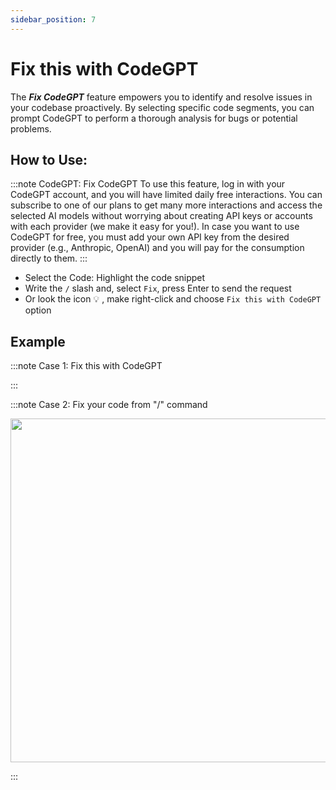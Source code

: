 ```yaml
---
sidebar_position: 7
---
```


# Fix this with CodeGPT

The ***Fix CodeGPT*** feature empowers you to identify and resolve issues in your codebase proactively. By selecting specific code segments, you can prompt CodeGPT to perform a thorough analysis for bugs or potential problems.

## How to Use:
  
:::note CodeGPT: Fix CodeGPT
To use this feature, log in with your CodeGPT account, and you will have limited daily free interactions. You can subscribe to one of our plans to get many more interactions and access the selected AI models without worrying about creating API keys or accounts with each provider (we make it easy for you!). In case you want to use CodeGPT for free, you must add your own API key from the desired provider (e.g., Anthropic, OpenAI) and you will pay for the consumption directly to them.
:::

- Select the Code: Highlight the code snippet
- Write the `/` slash and, select `Fix`, press Enter to send the request
- Or look the icon 💡 , make right-click and choose `Fix this with CodeGPT` option

## Example

:::note Case 1: Fix this with CodeGPT

:::

:::note Case 2: Fix your code from "/" command
<p align="center">
  <img width="850" height="550" src="https://github.com/user-attachments/assets/cb4fc74c-ae3b-41da-9feb-6ed2b225c4ba"/>
</p>

:::
